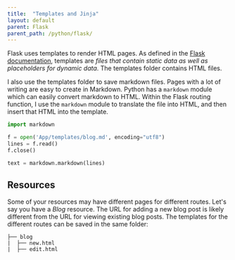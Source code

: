 ```yaml
---
title:  "Templates and Jinja"
layout: default
parent: Flask
parent_path: /python/flask/
---
```


Flask uses templates to render HTML pages. As defined in the [Flask documentation](https://flask.palletsprojects.com/en/1.1.x/tutorial/templates/), templates are *files that contain static data as well as placeholders for dynamic data*. The templates folder contains HTML files.

I also use the templates folder to save markdown files. Pages with a lot of writing are easy to create in Markdown. Python has a `markdown` module which can easily convert markdown to HTML. Within the Flask routing function, I use the `markdown` module to translate the file into HTML, and then insert that HTML into the template.
```python
import markdown

f = open('App/templates/blog.md', encoding="utf8")
lines = f.read()
f.close()

text = markdown.markdown(lines)
```

## Resources
Some of your resources may have different pages for different routes. Let's say you have a *Blog* resource. The URL for adding a new blog post is likely different from the URL for viewing existing blog posts. The templates for the different routes can be saved in the same folder:
```
├── blog
|  ├── new.html
|  ├── edit.html
```